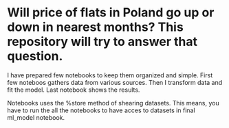 # Will price of flats in Poland go up or down in nearest months? This repository will try to answer that question.

I have prepared few notebooks to keep them organized and simple. First few noteboos gathers data from various sources. Then I transform data and fit the model. Last notebook shows the results.

Notebooks uses the %store method of shearing datasets. This means, you have to run the all the notebooks to have acces to datasets in final ml_model notebook.